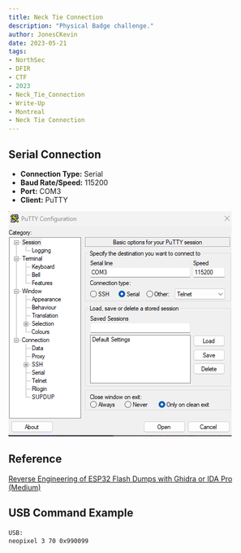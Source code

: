 ```yaml
---
title: Neck Tie Connection
description: "Physical Badge challenge."
author: JonesCKevin
date: 2023-05-21
tags:
- NorthSec
- DFIR
- CTF
- 2023
- Neck_Tie_Connection
- Write-Up
- Montreal
- Neck Tie Connection
---
```


## Serial Connection

- **Connection Type:** Serial
- **Baud Rate/Speed:** 115200  
- **Port:** COM3  
- **Client:** PuTTY

![PuTTY Screenshot](1.png)

## Reference

[Reverse Engineering of ESP32 Flash Dumps with Ghidra or IDA Pro (Medium)](https://olof-astrand.medium.com/reverse-engineering-of-esp32-flash-dumps-with-ghidra-or-ida-pro-8c7c58871e68)

## USB Command Example

```text
USB:
neopixel 3 70 0x990099
```
